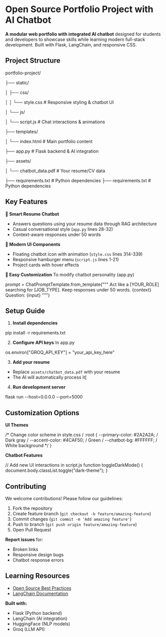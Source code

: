 # Open Source Portfolio Project with AI Chatbot

**A modular web portfolio with integrated AI chatbot** designed for students and developers to showcase skills while learning modern full-stack development. Built with Flask, LangChain, and responsive CSS.

## Project Structure

portfolio-project/

├── static/

│ ├── css/

│ │ └── style.css # Responsive styling & chatbot UI

│ └── js/

│ └── script.js # Chat interactions & animations

├── templates/

│ └── index.html # Main portfolio content

├── app.py # Flask backend & AI integration

├── assets/

│ └── chatbot_data.pdf # Your resume/CV data

├── requirements.txt # Python dependencies
├── requirements.txt # Python dependencies

## Key Features

**🤖 Smart Resume Chatbot**
- Answers questions using your resume data through RAG architecture
- Casual conversational style (`app.py` lines 28-32)
- Context-aware responses under 50 words

**🎨 Modern UI Components**
- Floating chatbot icon with animation (`style.css` lines 314-339)
- Responsive hamburger menu (`script.js` lines 1-21)
- Project cards with hover effects

**🔧 Easy Customization**
To modify chatbot personality (app.py)

prompt = ChatPromptTemplate.from_template("""
Act like a [YOUR_ROLE] searching for [JOB_TYPE].
Keep responses under 50 words.
{context}
Question: {input}
""")

## Setup Guide

1. **Install dependencies**

pip install -r requirements.txt

2. **Configure API keys**
In app.py

os.environ["GROQ_API_KEY"] = "your_api_key_here"


3. **Add your resume**
- Replace `assets/chatbot_data.pdf` with your resume
- The AI will automatically process it[

4. **Run development server**

flask run --host=0.0.0.0 --port=5000

## Customization Options

**UI Themes**

/* Change color scheme in style.css /
:root {
--primary-color: #2A2A2A; / Dark gray /
--accent-color: #4CAF50; / Green /
--chatbot-bg: #FFFFFF; / White background */
}

**Chatbot Features**

// Add new UI interactions in script.js
function toggleDarkMode() {
document.body.classList.toggle("dark-theme");
}


## Contributing

We welcome contributions! Please follow our guidelines:

1. Fork the repository
2. Create feature branch (`git checkout -b feature/amazing-feature`)
3. Commit changes (`git commit -m 'Add amazing feature'`)
4. Push to branch (`git push origin feature/amazing-feature`)
5. Open Pull Request

**Report issues** for:
- Broken links
- Responsive design bugs
- Chatbot response errors

## Learning Resources

- [Open Source Best Practices](https://opensauced.pizza)
- [LangChain Documentation](https://python.langchain.com)

**Built with:**
- Flask (Python backend)
- LangChain (AI integration)
- HuggingFace (NLP models)
- Groq (LLM API)


